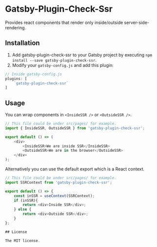 # Gatsby-Plugin-Check-Ssr

Provides react components that render only inside/outside server-side-rendering.

## Installation

1. Add gatsby-plugin-check-ssr to your Gatsby project by executing `npm install --save gatsby-plugin-check-ssr`.
2. Modify your `gatsby-config.js` and add this plugin:
```js
// Inside gatsby-config.js
plugins: [
    `gatsby-plugin-check-ssr`
]
```

## Usage

You can wrap components in `<InsideSSR />` or `<OutsideSSR />`.
```js
// This file could be under src/pages/ for example.
import { InsideSSR, OutsideSSR } from 'gatsby-plugin-check-ssr';

export default () => (
    <div>
        <InsideSSR>We are inside SSR</InsideSSR>
        <OutsideSSR>We are in the browser</OutsideSSR>
    </div>
);
```

Alternatively you can use the default export which is a React context.

```js
// This file could be under src/pages/ for example.
import SSRContext from 'gatsby-plugin-check-ssr';

export default () => {
    const inSSR = useContext(SSRContext);
    if (inSSR){
        return <div>Inside SSR</div>;
    } else {
        return <div>Outside SSR</div>;
    }
};

## License

The MIT license.